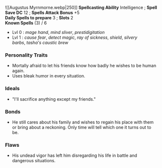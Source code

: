 ![[Augustus Myrnmorne.webp|250]]
**Spellcasting Ability** Intelligence ; **Spell Save DC** 12 ; **Spells Attack Bonus** +5  
**Daily Spells to prepare** 3 ; **Slots** 2  
**Known Spells** (3) / 6  
- Lvl 0 : _mage hand_, _mind sliver_, _prestidigitation_  
- Lvl 1 : _cause fear_, _detect magic_, _ray of sickness_, _shield_, _silvery barbs_, *tasha's caustic brew*
### Personality Traits
- Mortally afraid to let his friends know how badly he wishes to be human again.
- Uses bleak humor in every situation.
### Ideals
- "I'll sacrifice anything except my friends."
### Bonds
- He still cares about his family and wishes to regain his place with them or bring about a reckoning. Only time will tell which one it turns out to be.
### Flaws
- His undead vigor has left him disregarding his life in battle and dangerous situations.